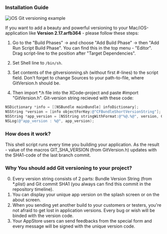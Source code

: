 ### Installation Guide

![iOS Git versioning example](https://raw.github.com/siggb/GitVersioningOnXCode/master/screenshot.PNG "iOS Git versioning example")

If you want to add a beauty and powerful versioning to your Mac/iOS-application like __Version 2.17.arfb364__ - please follow these steps:

1. Go to the "Build Phases" -> and choose "Add Build Phase" -> then "Add Run Script Build Phase". You can find this in the top menu - "Editor". Drag script-line to the position after "Target Dependencies".

2. Set Shell line to ```/bin/sh```.

3. Set contents of the gitversionning.sh (without first #-lines) to the script field. Don't forget to change Sources to your path-to-file, where GitVersion.h should be.

4. Then import *.h file into the XCode-project and paste #import "GitVersion.h". Git-version string recieved with these code:
```objective-c
NSDictionary *info = [[NSBundle mainBundle] infoDictionary];
NSString *version = [info objectForKey:@"CFBundleShortVersionString"];
NSString *app_version = [NSString stringWithFormat:@"%@.%@", version, GIT_SHA_VERSION];
NSLog(@"app_version : %@", app_version);
```

### How does it work?

This shell script runs every time you building your application. As the result - value of the macros GIT_SHA_VERSION (from GitVersion.h) updates with the SHA1-code of the last branch commit.

### Why You should add Git versioning to your project?

0. Every version string consists of 2 parts: Bundle Version String (from *.plist) and Git commit SHA1 (you always can find this commit in the repository timeline).
1. You can display your unique app version on the splash screen or on the about screen.
2. When you sending yet another build to your customers or testers, you're not afraid to get lost in application versions. Every bug or wish will be binded with the version code.
3. Your AppStore users can send feedbacks from the special form and every message will be signed with the unique version code.
